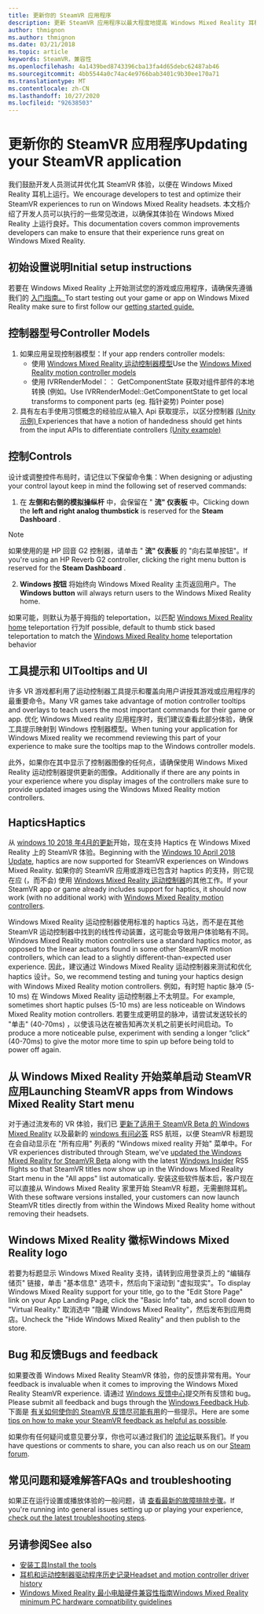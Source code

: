 ```yaml
---
title: 更新你的 SteamVR 应用程序
description: 更新 SteamVR 应用程序以最大程度地提高 Windows Mixed Reality 耳机的最佳实践。
author: thmignon
ms.author: thmignon
ms.date: 03/21/2018
ms.topic: article
keywords: SteamVR，兼容性
ms.openlocfilehash: 4a1439bed8743396cba13fa4d65debc62487ab46
ms.sourcegitcommit: 4bb5544a0c74ac4e9766bab3401c9b30ee170a71
ms.translationtype: MT
ms.contentlocale: zh-CN
ms.lasthandoff: 10/27/2020
ms.locfileid: "92638503"
---
```

# <a name="updating-your-steamvr-application"></a><span data-ttu-id="dd375-104">更新你的 SteamVR 应用程序</span><span class="sxs-lookup"><span data-stu-id="dd375-104">Updating your SteamVR application</span></span>
<span data-ttu-id="dd375-105">我们鼓励开发人员测试并优化其 SteamVR 体验，以便在 Windows Mixed Reality 耳机上运行。</span><span class="sxs-lookup"><span data-stu-id="dd375-105">We encourage developers to test and optimize their SteamVR experiences to run on Windows Mixed Reality headsets.</span></span> <span data-ttu-id="dd375-106">本文档介绍了开发人员可以执行的一些常见改进，以确保其体验在 Windows Mixed Reality 上运行良好。</span><span class="sxs-lookup"><span data-stu-id="dd375-106">This documentation covers common improvements developers can make to ensure that their experience runs great on Windows Mixed Reality.</span></span>

## <a name="initial-setup-instructions"></a><span data-ttu-id="dd375-107">初始设置说明</span><span class="sxs-lookup"><span data-stu-id="dd375-107">Initial setup instructions</span></span>

<span data-ttu-id="dd375-108">若要在 Windows Mixed Reality 上开始测试您的游戏或应用程序，请确保先遵循我们的 [入门指南。](https://aka.ms/WindowsMixedRealitySteamVR)</span><span class="sxs-lookup"><span data-stu-id="dd375-108">To start testing out your game or app on Windows Mixed Reality make sure to first follow our [getting started guide.](https://aka.ms/WindowsMixedRealitySteamVR)</span></span>

## <a name="controller-models"></a><span data-ttu-id="dd375-109">控制器型号</span><span class="sxs-lookup"><span data-stu-id="dd375-109">Controller Models</span></span>
1. <span data-ttu-id="dd375-110">如果应用呈现控制器模型：</span><span class="sxs-lookup"><span data-stu-id="dd375-110">If your app renders controller models:</span></span>
    * <span data-ttu-id="dd375-111">使用 [Windows Mixed Reality 运动控制器模型](../../design/motion-controllers.md#rendering-the-motion-controller-model)</span><span class="sxs-lookup"><span data-stu-id="dd375-111">Use the [Windows Mixed Reality motion controller models](../../design/motion-controllers.md#rendering-the-motion-controller-model)</span></span>
    * <span data-ttu-id="dd375-112">使用 IVRRenderModel：： GetComponentState 获取对组件部件的本地转换 (例如。</span><span class="sxs-lookup"><span data-stu-id="dd375-112">Use IVRRenderModel::GetComponentState to get local transforms to component parts (eg.</span></span> <span data-ttu-id="dd375-113">指针姿势) </span><span class="sxs-lookup"><span data-stu-id="dd375-113">Pointer pose)</span></span>
2. <span data-ttu-id="dd375-114">具有左右手使用习惯概念的经验应从输入 Api 获取提示，以区分控制器 [ (Unity 示例) ](../unity/gestures-and-motion-controllers-in-unity.md#unity-buttonaxis-mapping-table)</span><span class="sxs-lookup"><span data-stu-id="dd375-114">Experiences that have a notion of handedness should get hints from the input APIs to differentiate controllers [(Unity example)](../unity/gestures-and-motion-controllers-in-unity.md#unity-buttonaxis-mapping-table)</span></span>

## <a name="controls"></a><span data-ttu-id="dd375-115">控制</span><span class="sxs-lookup"><span data-stu-id="dd375-115">Controls</span></span>

<span data-ttu-id="dd375-116">设计或调整控件布局时，请记住以下保留命令集：</span><span class="sxs-lookup"><span data-stu-id="dd375-116">When designing or adjusting your control layout keep in mind the following set of reserved commands:</span></span>
1. <span data-ttu-id="dd375-117">在 **左侧和右侧的模拟操纵杆** 中，会保留在 " **流" 仪表板** 中。</span><span class="sxs-lookup"><span data-stu-id="dd375-117">Clicking down the **left and right analog thumbstick** is reserved for the **Steam Dashboard** .</span></span>

> [!NOTE]
> <span data-ttu-id="dd375-118">如果使用的是 HP 回音 G2 控制器，请单击 " **流" 仪表板** 的 "向右菜单按钮"。</span><span class="sxs-lookup"><span data-stu-id="dd375-118">If you're using an HP Reverb G2 controller, clicking the right menu button is reserved for the **Steam Dashboard** .</span></span>

2. <span data-ttu-id="dd375-119">**Windows 按钮** 将始终向 Windows Mixed Reality 主页返回用户。</span><span class="sxs-lookup"><span data-stu-id="dd375-119">The **Windows button** will always return users to the Windows Mixed Reality home.</span></span>

<span data-ttu-id="dd375-120">如果可能，则默认为基于拇指的 teleportation，以匹配 [Windows Mixed Reality home](../../discover/navigating-the-windows-mixed-reality-home.md#getting-around-your-home) teleportation 行为</span><span class="sxs-lookup"><span data-stu-id="dd375-120">If possible, default to thumb stick based teleportation to match the [Windows Mixed Reality home](../../discover/navigating-the-windows-mixed-reality-home.md#getting-around-your-home) teleportation behavior</span></span>

## <a name="tooltips-and-ui"></a><span data-ttu-id="dd375-121">工具提示和 UI</span><span class="sxs-lookup"><span data-stu-id="dd375-121">Tooltips and UI</span></span>

<span data-ttu-id="dd375-122">许多 VR 游戏都利用了运动控制器工具提示和覆盖向用户讲授其游戏或应用程序的最重要命令。</span><span class="sxs-lookup"><span data-stu-id="dd375-122">Many VR games take advantage of motion controller tooltips and overlays to teach users the most important commands for their game or app.</span></span> <span data-ttu-id="dd375-123">优化 Windows Mixed reality 应用程序时，我们建议查看此部分体验，确保工具提示映射到 Windows 控制器模型。</span><span class="sxs-lookup"><span data-stu-id="dd375-123">When tuning your application for Windows Mixed reality we recommend reviewing this part of your experience to make sure the tooltips map to the Windows controller models.</span></span>

<span data-ttu-id="dd375-124">此外，如果你在其中显示了控制器图像的任何点，请确保使用 Windows Mixed Reality 运动控制器提供更新的图像。</span><span class="sxs-lookup"><span data-stu-id="dd375-124">Additionally if there are any points in your experience where you display images of the controllers make sure to provide updated images using the Windows Mixed Reality motion controllers.</span></span>

## <a name="haptics"></a><span data-ttu-id="dd375-125">Haptics</span><span class="sxs-lookup"><span data-stu-id="dd375-125">Haptics</span></span>

<span data-ttu-id="dd375-126">从 [windows 10 2018 年4月的更新](https://docs.microsoft.com/windows/mixed-reality/enthusiast-guide/release-notes-april-2018)开始，现在支持 Haptics 在 Windows Mixed Reality 上的 SteamVR 体验。</span><span class="sxs-lookup"><span data-stu-id="dd375-126">Beginning with the [Windows 10 April 2018 Update](https://docs.microsoft.com/windows/mixed-reality/enthusiast-guide/release-notes-april-2018), haptics are now supported for SteamVR experiences on Windows Mixed Reality.</span></span> <span data-ttu-id="dd375-127">如果你的 SteamVR 应用或游戏已包含对 haptics 的支持，则它现在应 (，而不会) 使用 [Windows Mixed Reality 运动控制器](../../design/motion-controllers.md)的其他工作。</span><span class="sxs-lookup"><span data-stu-id="dd375-127">If your SteamVR app or game already includes support for haptics, it should now work (with no additional work) with [Windows Mixed Reality motion controllers](../../design/motion-controllers.md).</span></span>

<span data-ttu-id="dd375-128">Windows Mixed Reality 运动控制器使用标准的 haptics 马达，而不是在其他 SteamVR 运动控制器中找到的线性传动装置，这可能会导致用户体验略有不同。</span><span class="sxs-lookup"><span data-stu-id="dd375-128">Windows Mixed Reality motion controllers use a standard haptics motor, as opposed to the linear actuators found in some other SteamVR motion controllers, which can lead to a slightly different-than-expected user experience.</span></span> <span data-ttu-id="dd375-129">因此，建议通过 Windows Mixed Reality 运动控制器来测试和优化 haptics 设计。</span><span class="sxs-lookup"><span data-stu-id="dd375-129">So, we recommend testing and tuning your haptics design with Windows Mixed Reality motion controllers.</span></span> <span data-ttu-id="dd375-130">例如，有时短 haptic 脉冲 (5-10 ms) 在 Windows Mixed Reality 运动控制器上不太明显。</span><span class="sxs-lookup"><span data-stu-id="dd375-130">For example, sometimes short haptic pulses (5-10 ms) are less noticeable on Windows Mixed Reality motion controllers.</span></span> <span data-ttu-id="dd375-131">若要生成更明显的脉冲，请尝试发送较长的 "单击" (40-70ms) ，以使该马达在被告知再次关机之前更长时间启动。</span><span class="sxs-lookup"><span data-stu-id="dd375-131">To produce a more noticeable pulse, experiment with sending a longer “click” (40-70ms) to give the motor more time to spin up before being told to power off again.</span></span>

## <a name="launching-steamvr-apps-from-windows-mixed-reality-start-menu"></a><span data-ttu-id="dd375-132">从 Windows Mixed Reality 开始菜单启动 SteamVR 应用</span><span class="sxs-lookup"><span data-stu-id="dd375-132">Launching SteamVR apps from Windows Mixed Reality Start menu</span></span>

<span data-ttu-id="dd375-133">对于通过流发布的 VR 体验，我们已 [更新了适用于 SteamVR Beta 的 Windows Mixed Reality](https://steamcommunity.com/games/719950/announcements/detail/1687045485866139800) 以及最新的 [windows 有问必答](https://insider.windows.com) RS5 航班，以便 SteamVR 标题现在会自动显示在 "所有应用" 列表的 "Windows mixed reality 开始" 菜单中。</span><span class="sxs-lookup"><span data-stu-id="dd375-133">For VR experiences distributed through Steam, we've [updated the Windows Mixed Reality for SteamVR Beta](https://steamcommunity.com/games/719950/announcements/detail/1687045485866139800) along with the latest [Windows Insider](https://insider.windows.com) RS5 flights so that SteamVR titles now show up in the Windows Mixed Reality Start menu in the "All apps" list automatically.</span></span> <span data-ttu-id="dd375-134">安装这些软件版本后，客户现在可以直接从 Windows Mixed Reality 家里开始 SteamVR 标题，无需删除耳机。</span><span class="sxs-lookup"><span data-stu-id="dd375-134">With these software versions installed, your customers can now launch SteamVR titles directly from within the Windows Mixed Reality home without removing their headsets.</span></span>

## <a name="windows-mixed-reality-logo"></a><span data-ttu-id="dd375-135">Windows Mixed Reality 徽标</span><span class="sxs-lookup"><span data-stu-id="dd375-135">Windows Mixed Reality logo</span></span>

<span data-ttu-id="dd375-136">若要为标题显示 Windows Mixed Reality 支持，请转到应用登录页上的 "编辑存储页" 链接，单击 "基本信息" 选项卡，然后向下滚动到 "虚拟现实"。</span><span class="sxs-lookup"><span data-stu-id="dd375-136">To display Windows Mixed Reality support for your title, go to the "Edit Store Page" link on your App Landing Page, click the "Basic Info" tab, and scroll down to "Virtual Reality."</span></span> <span data-ttu-id="dd375-137">取消选中 "隐藏 Windows Mixed Reality"，然后发布到应用商店。</span><span class="sxs-lookup"><span data-stu-id="dd375-137">Uncheck the "Hide Windows Mixed Reality" and then publish to the store.</span></span>

## <a name="bugs-and-feedback"></a><span data-ttu-id="dd375-138">Bug 和反馈</span><span class="sxs-lookup"><span data-stu-id="dd375-138">Bugs and feedback</span></span>

<span data-ttu-id="dd375-139">如果要改善 Windows Mixed Reality SteamVR 体验，你的反馈非常有用。</span><span class="sxs-lookup"><span data-stu-id="dd375-139">Your feedback is invaluable when it comes to improving the Windows Mixed Reality SteamVR experience.</span></span> <span data-ttu-id="dd375-140">请通过 [Windows 反馈中心](https://docs.microsoft.com/windows/mixed-reality/enthusiast-guide/filing-feedback)提交所有反馈和 bug。</span><span class="sxs-lookup"><span data-stu-id="dd375-140">Please submit all feedback and bugs through the [Windows Feedback Hub](https://docs.microsoft.com/windows/mixed-reality/enthusiast-guide/filing-feedback).</span></span> <span data-ttu-id="dd375-141">下面是 [有关如何使你的 SteamVR 反馈尽可能有用](https://docs.microsoft.com/windows/mixed-reality/enthusiast-guide/using-steamvr-with-windows-mixed-reality#sharing-feedback-on-steamvr)的一些提示。</span><span class="sxs-lookup"><span data-stu-id="dd375-141">Here are some [tips on how to make your SteamVR feedback as helpful as possible](https://docs.microsoft.com/windows/mixed-reality/enthusiast-guide/using-steamvr-with-windows-mixed-reality#sharing-feedback-on-steamvr).</span></span>

<span data-ttu-id="dd375-142">如果你有任何疑问或意见要分享，你也可以通过我们的 [流论坛](https://steamcommunity.com/app/719950/discussions/)联系我们。</span><span class="sxs-lookup"><span data-stu-id="dd375-142">If you have questions or comments to share, you can also reach us on our [Steam forum](https://steamcommunity.com/app/719950/discussions/).</span></span>

## <a name="faqs-and-troubleshooting"></a><span data-ttu-id="dd375-143">常见问题和疑难解答</span><span class="sxs-lookup"><span data-stu-id="dd375-143">FAQs and troubleshooting</span></span>

<span data-ttu-id="dd375-144">如果正在运行设置或播放体验的一般问题，请 [查看最新的故障排除步骤](https://docs.microsoft.com/windows/mixed-reality/enthusiast-guide/troubleshooting-windows-mixed-reality#steamvr)。</span><span class="sxs-lookup"><span data-stu-id="dd375-144">If you're running into general issues setting up or playing your experience, [check out the latest troubleshooting steps](https://docs.microsoft.com/windows/mixed-reality/enthusiast-guide/troubleshooting-windows-mixed-reality#steamvr).</span></span>

## <a name="see-also"></a><span data-ttu-id="dd375-145">另请参阅</span><span class="sxs-lookup"><span data-stu-id="dd375-145">See also</span></span>
* [<span data-ttu-id="dd375-146">安装工具</span><span class="sxs-lookup"><span data-stu-id="dd375-146">Install the tools</span></span>](../install-the-tools.md)
* [<span data-ttu-id="dd375-147">耳机和运动控制器驱动程序历史记录</span><span class="sxs-lookup"><span data-stu-id="dd375-147">Headset and motion controller driver history</span></span>](https://docs.microsoft.com/windows/mixed-reality/enthusiast-guide/mixed-reality-software)
* [<span data-ttu-id="dd375-148">Windows Mixed Reality 最小电脑硬件兼容性指南</span><span class="sxs-lookup"><span data-stu-id="dd375-148">Windows Mixed Reality minimum PC hardware compatibility guidelines</span></span>](https://docs.microsoft.com/windows/mixed-reality/enthusiast-guide/windows-mixed-reality-minimum-pc-hardware-compatibility-guidelines)
